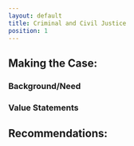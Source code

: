 ```yaml
---
layout: default
title: Criminal and Civil Justice
position: 1
---
```

## Making the Case: 
### Background/Need
### Value Statements
## Recommendations: 
